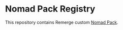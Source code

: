 # Nomad Pack Registry

This repository contains Remerge custom [Nomad Pack](https://github.com/hashicorp/nomad-pack).
